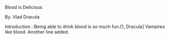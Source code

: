 Blood is Delicious

By. Vlad Dracula

Introduction : 
Being able to drink blood is so much fun.[1, Dracula]
Vampires like blood.
Another line added.
